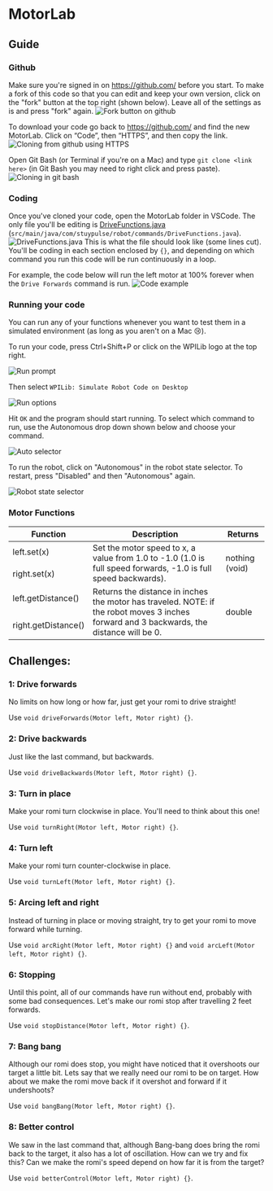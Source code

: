 # MotorLab

## Guide

### Github
Make sure you're signed in on https://github.com/ before you start. To make a fork of this code so that you can edit and keep your own version, click on the "fork" button at the top right (shown below). Leave all of the settings as is and press "fork" again.
![Fork button on github](images/fork.png)

To download your code go back to https://github.com/ and find the new MotorLab. Click on “Code”, then “HTTPS”, and then copy the link.
![Cloning from github using HTTPS](images/clone.png)

Open Git Bash (or Terminal if you're on a Mac) and type `git clone <link here>` (in Git Bash you may need to right click and press paste).
![Cloning in git bash](images/term.png)

### Coding
Once you've cloned your code, open the MotorLab folder in VSCode. The only file you'll be editing is [DriveFunctions.java](src/main/java/com/stuypulse/robot/commands/DriveFunctions.java) (`src/main/java/com/stuypulse/robot/commands/DriveFunctions.java`).
![DriveFunctions.java](images/drivefuncs.png)
This is what the file should look like (some lines cut). You'll be coding in each section enclosed by `{}`, and depending on which command you run this code will be run continuously in a loop.

For example, the code below will run the left motor at 100% forever when the `Drive Forwards` command is run.
![Code example](images/driveexample.png)

### Running your code
You can run any of your functions whenever you want to test them in a simulated environment (as long as you aren't on a Mac 😢).

To run your code, press Ctrl+Shift+P or click on the WPILib logo at the top right.

![Run prompt](images/runprompt.png)

Then select `WPILib: Simulate Robot Code on Desktop`

![Run options](images/runmenu.png)

Hit `OK` and the program should start running.
To select which command to run, use the Autonomous drop down shown below and choose your command.

![Auto selector](images/autochooser.png)

To run the robot, click on "Autonomous" in the robot state selector. To restart, press "Disabled" and then "Autonomous" again.

![Robot state selector](images/robotstate.png)

### Motor Functions
<table>
    <thead>
        <tr>
            <th>Function</th>
            <th>Description</th>
            <th>Returns</th>
        </tr>
    </thead>
    <tbody>
        <tr>
            <td>left.set(x)</td>
            <td rowspan=2>Set the motor speed to x, a value from 1.0 to -1.0 (1.0 is full speed forwards, -1.0 is full speed backwards).</td>
            <td rowspan=2>nothing (void)</td>
        </tr>
        <tr>
            <td>right.set(x)</td>
        </tr>
        <tr>
            <td>left.getDistance()</td>
            <td rowspan=2>Returns the distance in inches the motor has traveled. NOTE: if the robot moves 3 inches forward and 3 backwards, the distance will be 0.</td>
            <td rowspan=2>double</td>
        </tr>
        <tr>
            <td>right.getDistance()</td>
        </tr>
    </tbody>
</table>

## Challenges:

### 1: Drive forwards
No limits on how long or how far, just get your romi to drive straight!

Use `void driveForwards(Motor left, Motor right) {}`.

### 2: Drive backwards
Just like the last command, but backwards.

Use `void driveBackwards(Motor left, Motor right) {}`.

### 3: Turn in place
Make your romi turn clockwise in place. You'll need to think about this one!

Use `void turnRight(Motor left, Motor right) {}`.

### 4: Turn left
Make your romi turn counter-clockwise in place.

Use `void turnLeft(Motor left, Motor right) {}`.

### 5: Arcing left and right
Instead of turning in place or moving straight, try to get your romi to move forward while turning.

Use `void arcRight(Motor left, Motor right) {}` and `void arcLeft(Motor left, Motor right) {}`.

### 6: Stopping
Until this point, all of our commands have run without end, probably with some bad consequences. Let's make our romi stop after travelling 2 feet forwards.

Use `void stopDistance(Motor left, Motor right) {}`.

### 7: Bang bang
Although our romi does stop, you might have noticed that it overshoots our target a little bit. Lets say that we really need our romi to be on target. How about we make the romi move back if it overshot and forward if it undershoots?

Use `void bangBang(Motor left, Motor right) {}`.

### 8: Better control
We saw in the last command that, although Bang-bang does bring the romi back to the target, it also has a lot of oscillation. How can we try and fix this? Can we make the romi's speed depend on how far it is from the target?

Use `void betterControl(Motor left, Motor right) {}`.
